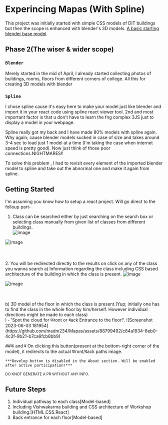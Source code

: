 # Experincing Mapas (With Spline)

This project was initially started with simple CSS models of DIT buildings but then the scope is enhanced with blender's 3D models.  [A basic starting blender base model](https://drive.google.com/file/d/1BGvMYc8sp0-gtqKWEWi4V7BrXi-lJ6C5/view?usp=sharing).

## Phase 2(The wiser & wider scope)

### `Blender`
Merely started in the mid of April, I already started collecting photos of buildings, rooms, floors from different corners of college. All this for creating 3D models with blender

### `Spline`
I chose spline cause it's easy here to make your model just like blender and import it in your react code using spline react viewer tool. 2nd and most important factor is that u don't have to learn the fng complex 3JS just to display a model in your webpage.

Spline really got my back and I have made 80% models with spline again. Why again; cause blender models sucked in case of size and takes around 3-4 sec to load just 1 model at a time (I'm taking the case when internet speed is pretty good). Now just think of those poor connections.NIGHTMARES!! 

To solve this problem , I had to revisit every element of the imported blender model to spline and take out the abnormal one and make it again from spline. 

## Getting Started

I'm assuming you know how to setup a react project. Will go direct to the folloup part-
1. Class can be searched either by just searching on the search box or selecting class manually from given list of classes from different buildings.  
![image](https://github.com/madm234/Mapas/assets/88799492/3e80b491-7529-424f-a740-e8c70a122e18)
 
 
![image](https://github.com/madm234/Mapas/assets/88799492/c1fcab1d-dd4c-41d4-ad85-2615ce3572b1)
<br>
<br>
<br>
<br>
2. You will be redirected directly to the results on click on any of the class you wanna search
a) Information regarding the class including CSS based architecture of the building in which the class is present. 
![image](https://github.com/madm234/Mapas/assets/88799492/3255a6f8-b0ac-4129-a37b-6a8f36bd80a3)
<br>

![image](https://github.com/madm234/Mapas/assets/88799492/fbb6b5ef-8dab-4c1a-b8a0-5ed987523f9f)

<br>
<br>
b) 3D model of the floor in which the class is present.(Yup; initially one has to find the class in the whole floor by him/herself. However individual directions might be made to each class)
<br>
 I - 'Spot the cloud for फront or बack Entrance to the floor!'. 
![Screenshot 2023-06-03 181954](https://github.com/madm234/Mapas/assets/88799492/c84a1934-8eb0-4c3f-9b21-b7ca6fcb8bb9)

 ##फ and ब
 On clicking this button(present at the bottom-right corner of the model), it redirects to the actual फront/बack paths image.
<br>

	***Develop button is disabled in the About section. Will be enabled after active participation!***
 <sup>DO KNOT GENERATE A PR WITHOUT ANY INFO.</sup>

## Future Steps
1. Individual pathway to each class[Model-based]
2. Including Vishwakarma building and CSS architecture of Workshop building.[HTML.CSS.React]
3. Back entrance for each floor[Model-based] 

